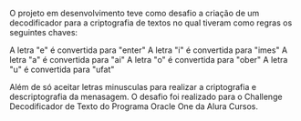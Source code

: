O projeto em desenvolvimento teve como desafio a criação de um decodificador para a criptografia de textos no qual tiveram como regras os seguintes chaves: 

A letra "e" é convertida para "enter"
A letra "i" é convertida para "imes"
A letra "a" é convertida para "ai"
A letra "o" é convertida para "ober"
A letra "u" é convertida para "ufat"

Além de só aceitar letras minusculas para realizar a criptografia e descriptografia da menasagem.
O desafio foi realizado para o Challenge Decodificador de Texto do Programa Oracle One da Alura Cursos.
